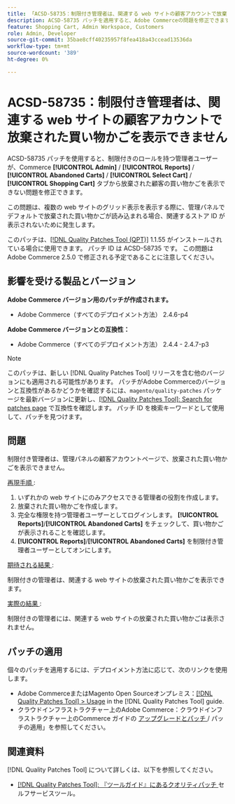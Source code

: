 ```yaml
---
title: 「ACSD-58735：制限付き管理者は、関連する web サイトの顧客アカウントで放棄された買い物かごを表示できない」
description: ACSD-58735 パッチを適用すると、Adobe Commerceの問題を修正できます。この問題では、関連する web サイトのCommerce管理者のカスタマーアカウントページで、制限された管理者が放棄された買い物かごを表示できません。
feature: Shopping Cart, Admin Workspace, Customers
role: Admin, Developer
source-git-commit: 35bae8cff40235957f8fea418a43ccead13536da
workflow-type: tm+mt
source-wordcount: '389'
ht-degree: 0%

---
```




# ACSD-58735：制限付き管理者は、関連する web サイトの顧客アカウントで放棄された買い物かごを表示できません

ACSD-58735 パッチを使用すると、制限付きのロールを持つ管理者ユーザーが、Commerce **[!UICONTROL Admin]** / **[!UICONTROL Reports]** / **[!UICONTROL Abandoned Carts]** / **[!UICONTROL Select Cart]** / **[!UICONTROL Shopping Cart]** タブから放棄された顧客の買い物かごを表示できない問題を修正できます。

この問題は、複数の web サイトのグリッド表示を表示する際に、管理パネルでデフォルトで放棄された買い物かごが読み込まれる場合、関連するストア ID が表示されないために発生します。

このパッチは、[[!DNL Quality Patches Tool (QPT)]](/help/tools/quality-patches-tool/quality-patches-tool-to-self-serve-quality-patches.md) 1.1.55 がインストールされている場合に使用できます。 パッチ ID は ACSD-58735 です。 この問題はAdobe Commerce 2.5.0 で修正される予定であることに注意してください。

## 影響を受ける製品とバージョン

**Adobe Commerce バージョン用のパッチが作成されます。**

* Adobe Commerce（すべてのデプロイメント方法） 2.4.6-p4

**Adobe Commerce バージョンとの互換性：**

* Adobe Commerce（すべてのデプロイメント方法） 2.4.4 - 2.4.7-p3

>[!NOTE]
>
>このパッチは、新しい [!DNL Quality Patches Tool] リリースを含む他のバージョンにも適用される可能性があります。 パッチがAdobe Commerceのバージョンと互換性があるかどうかを確認するには、`magento/quality-patches` パッケージを最新バージョンに更新し、[[!DNL Quality Patches Tool]: Search for patches page](https://experienceleague.adobe.com/tools/commerce-quality-patches/index.html?lang=ja) で互換性を確認します。 パッチ ID を検索キーワードとして使用して、パッチを見つけます。

## 問題

制限付き管理者は、管理パネルの顧客アカウントページで、放棄された買い物かごを表示できません。

<u> 再現手順 </u>:

1. いずれかの web サイトにのみアクセスできる管理者の役割を作成します。
1. 放棄された買い物かごを作成します。
1. 完全な権限を持つ管理者ユーザーとしてログインします。 **[!UICONTROL Reports]**/**[!UICONTROL Abandoned Carts]** をチェックして、買い物かごが表示されることを確認します。
1. **[!UICONTROL Reports]**/**[!UICONTROL Abandoned Carts]** を制限付き管理者ユーザーとしてオンにします。

<u> 期待される結果 </u>:

制限付きの管理者は、関連する web サイトの放棄された買い物かごを表示できます。

<u> 実際の結果 </u>:

制限付きの管理者には、関連する web サイトの放棄された買い物かごは表示されません。

## パッチの適用

個々のパッチを適用するには、デプロイメント方法に応じて、次のリンクを使用します。

* Adobe CommerceまたはMagento Open Sourceオンプレミス：[[!DNL Quality Patches Tool] > Usage](/help/tools/quality-patches-tool/usage.md) in the [!DNL Quality Patches Tool] guide.
* クラウドインフラストラクチャー上のAdobe Commerce：クラウドインフラストラクチャー上のCommerce ガイドの [ アップグレードとパッチ ](https://experienceleague.adobe.com/docs/commerce-cloud-service/user-guide/develop/upgrade/apply-patches.html?lang=ja)/ パッチの適用」を参照してください。

## 関連資料

[!DNL Quality Patches Tool] について詳しくは、以下を参照してください。

* [[!DNL Quality Patches Tool]: 『ツールガイド』にあるクオリティパッチ ](/help/tools/quality-patches-tool/quality-patches-tool-to-self-serve-quality-patches.md) セルフサービスツール。
